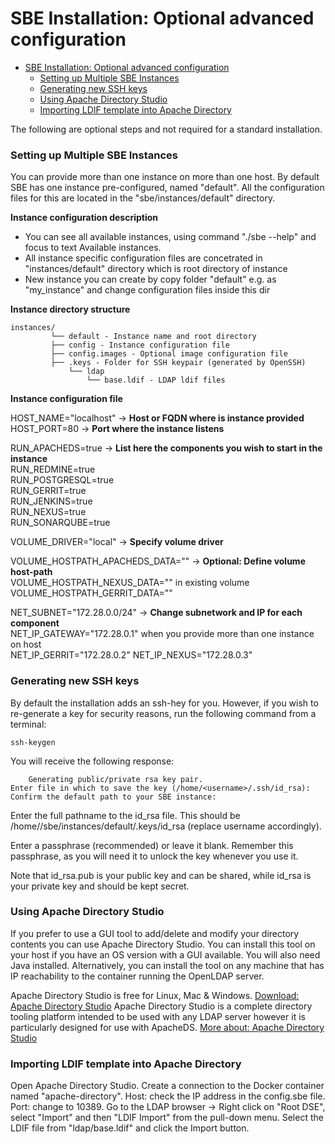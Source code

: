 # SBE Installation: Optional advanced configuration

<!-- TOC START min:1 max:3 link:true update:true -->
- [SBE Installation: Optional advanced configuration](#sbe-installation-optional-advanced-configuration)
    - [Setting up Multiple SBE Instances](#setting-up-multiple-sbe-instances)
    - [Generating new SSH keys](#generating-new-ssh-keys)
    - [Using Apache Directory Studio](#using-apache-directory-studio)
    - [Importing LDIF template into Apache Directory](#importing-ldif-template-into-apache-directory)

<!-- TOC END -->

The following are optional steps and not required for a standard installation.

### Setting up Multiple SBE Instances

You can provide more than one instance on more than one host. By default SBE has one instance pre-configured, named "default". All the configuration files for this are located in the "sbe/instances/default" directory.

**Instance configuration description**

*   You can see all available instances, using command "./sbe --help" and focus to text Available instances.
*   All instance specific configuration files are concetrated in "instances/default" directory which is root directory of instance
*   New instance you can create by copy folder "default" e.g. as "my_instance" and change configuration files inside this dir

**Instance directory structure**

    instances/  
             └── default - Instance name and root directory  
             ├── config - Instance configuration file  
             ├── config.images - Optional image configuration file  
             ├── .keys - Folder for SSH keypair (generated by OpenSSH)  
                 └── ldap  
                     └── base.ldif - LDAP ldif files


**Instance configuration file**

HOST_NAME="localhost" -> **Host or FQDN where is instance provided**  
HOST_PORT=80 -> **Port where the instance listens**

RUN_APACHEDS=true -> **List here the components you wish to start in the instance**  
RUN_REDMINE=true  
RUN_POSTGRESQL=true  
RUN_GERRIT=true  
RUN_JENKINS=true  
RUN_NEXUS=true  
RUN_SONARQUBE=true

VOLUME_DRIVER="local" -> **Specify volume driver**

VOLUME_HOSTPATH_APACHEDS_DATA="" -> **Optional: Define volume host-path**  
VOLUME_HOSTPATH_NEXUS_DATA="" in existing volume  
VOLUME_HOSTPATH_GERRIT_DATA=""

NET_SUBNET="172.28.0.0/24" -> **Change subnetwork and IP for each component**  
NET_IP_GATEWAY="172.28.0.1" when you provide more than one instance on host  
NET_IP_GERRIT="172.28.0.2" NET_IP_NEXUS="172.28.0.3"

### Generating new SSH keys

By default the installation adds an ssh-hey for you. However, if you wish to re-generate a key for security reasons, run the following command from a terminal:

    ssh-keygen  


You will receive the following response:

        Generating public/private rsa key pair.  
    Enter file in which to save the key (/home/<username>/.ssh/id_rsa): Confirm the default path to your SBE instance:


Enter the full pathname to the id_rsa file. This should be /home/<username>/sbe/instances/default/.keys/id_rsa (replace username accordingly).

Enter a passphrase (recommended) or leave it blank. Remember this passphrase, as you will need it to unlock the key whenever you use it.

Note that id_rsa.pub is your public key and can be shared, while id_rsa is your private key and should be kept secret.

### Using Apache Directory Studio

If you prefer to use a GUI tool to add/delete and modify your directory contents you can use Apache Directory Studio. You can install this tool on your host if you have an OS version with a GUI available. You will also need Java installed. Alternatively, you can install the tool on any machine that has IP reachability to the container running the OpenLDAP server.

Apache Directory Studio is free for Linux, Mac & Windows. [Download: Apache Directory Studio][1] Apache Directory Studio is a complete directory tooling platform intended to be used with any LDAP server however it is particularly designed for use with ApacheDS. [More about: Apache Directory Studio][2]

### Importing LDIF template into Apache Directory

Open Apache Directory Studio. Create a connection to the Docker container named "apache-directory". Host: check the IP address in the config.sbe file. Port: change to 10389. Go to the LDAP browser -> Right click on "Root DSE", select "Import" and then "LDIF Import" from the pull-down menu. Select the LDIF file from "ldap/base.ldif" and click the Import button.

 [1]: http://directory.apache.org/studio/downloads.html
 [2]: http://directory.apache.org/

